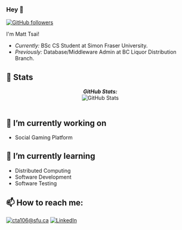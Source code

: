 ### Hey 👋

<!-- [![Visitor](https://visitor-badge.laobi.icu/badge?page_id=asd881018/asd881018)](https://github.com/asd881018)  -->

[![GitHub followers](https://img.shields.io/github/followers/asd881018.svg?style=social&label=Follow)](https://github.com/asd881018?tab=followers)

I'm Matt Tsai! 
- <i>Currently:</i> BSc CS Student at Simon Fraser University. 
- <i>Previously:</i> Database/Middleware Admin at BC Liquor Distribution Branch.

<h2>👀 Stats</h2>

<div>
<!--   <p align="center">
    <b><em>Now listening to:</em></b> <br/>
    <img src="https://spotify-github-profile.vercel.app/api/view?uid=lakshmanan.meiyappan&cover_image=true&theme=novatorem" alt="Now Listenting to" />
  </p> -->
  
  <p align="center">
  <b><em>GitHub Stats:</em></b> <br/>
    <img src="https://github-readme-streak-stats.herokuapp.com/?user=asd881018" alt="GitHub Stats" /> <br/><br/>
  <!-- <b><em>Programming activity (Last 7 days):</em></b> <br/>
    <img src="https://github-readme-stats.vercel.app/api/wakatime?username=asd881018" alt="WakaTime" />
  </p> -->
</div>

<h2>🔭 I’m currently working on </h2>

- Social Gaming Platform


<h2> 🌱 I’m currently learning  </h2>

- Distributed Computing
- Software Development
- Software Testing

<h2>📫 How to reach me:</h2>

<a href="mailto:cta106@sfu.ca">![cta106@sfu.ca](https://img.shields.io/badge/Gmail-D14836?style=for-the-badge&logo=gmail&logoColor=white)</a> <a href="https://www.linkedin.com/in/matt-tsai-90a3291a3/">![LinkedIn](https://img.shields.io/badge/LinkedIn-0077B5?style=for-the-badge&logo=linkedin&logoColor=white)</a>

<!--
**asd881018/asd881018** is a ✨ _special_ ✨ repository because its `README.md` (this file) appears on your GitHub profile.

Here are some ideas to get you started:

- 🔭 I’m currently working on ...
- 🌱 I’m currently learning ...
- 👯 I’m looking to collaborate on ...
- 🤔 I’m looking for help with ...
- 💬 Ask me about ...
- 📫 How to reach me: ...
- 😄 Pronouns: ...
- ⚡ Fun fact: ...
-->
